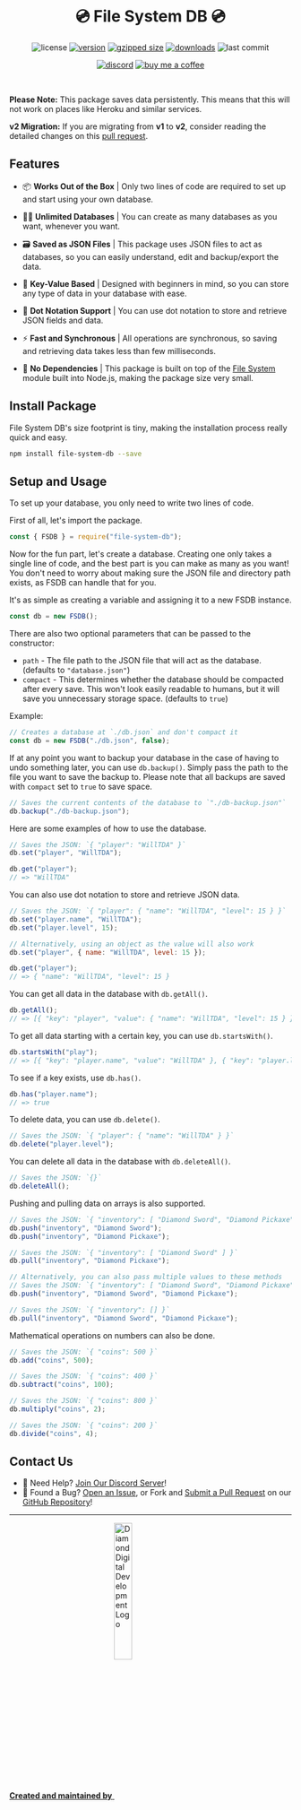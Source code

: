 <h1 align="center">
  💿 File System DB 💿
</h1>

<div align="center">

  ![license](https://img.shields.io/npm/l/file-system-db?style=flat-square)
  [![version](https://img.shields.io/npm/v/file-system-db?style=flat-square)](https://npmjs.com/package/file-system-db)
  [![gzipped size](https://img.shields.io/bundlejs/size/file-system-db?style=flat-square)](https://npmjs.com/package/file-system-db)
  [![downloads](https://img.shields.io/npm/dt/file-system-db?style=flat-square)](https://npmjs.com/package/file-system-db)
  ![last commit](https://img.shields.io/github/last-commit/WillTDA/File-System-DB?style=flat-square)

  [![discord](https://img.shields.io/discord/667479986214666272?logo=discord&logoColor=white&style=flat-square)](https://diamonddigital.dev/discord)
  [![buy me a coffee](https://img.shields.io/badge/-Buy%20Me%20a%20Coffee-ffdd00?logo=Buy%20Me%20A%20Coffee&logoColor=000000&style=flat-square)](https://www.buymeacoffee.com/willtda)

</div>

<br />

**Please Note:** This package saves data persistently. This means that this will
not work on places like Heroku and similar services.

**v2 Migration:** If you are migrating from **v1** to **v2**, consider reading the detailed changes on this [pull request](https://github.com/WillTDA/File-System-DB/pull/6).

## Features

- 📦 **Works Out of the Box** | Only two lines of code are required to set up
  and start using your own database.

- 🤹‍♂️ **Unlimited Databases** | You can create as many databases as you want,
  whenever you want.

- 🗃️ **Saved as JSON Files** | This package uses JSON files to act as
  databases, so you can easily understand, edit and backup/export the data.

- 📝 **Key-Value Based** | Designed with beginners in mind, so you can store
  any type of data in your database with ease.

- 📔 **Dot Notation Support** | You can use dot notation to store and
  retrieve JSON fields and data.

- ⚡ **Fast and Synchronous** | All operations are synchronous, so saving and
  retrieving data takes less than few milliseconds.

- 🚫 **No Dependencies** | This package is built on top of the
  [File System](https://nodejs.org/api/fs.html) module built into Node.js, making
  the package size very small.

## Install Package

File System DB's size footprint is tiny, making the installation process really
quick and easy.

```sh
npm install file-system-db --save
```

## Setup and Usage

To set up your database, you only need to write two lines of code.

First of all, let's import the package.

```js
const { FSDB } = require("file-system-db");
```

Now for the fun part, let's create a database. Creating one only takes a single
line of code, and the best part is you can make as many as you want! You don't
need to worry about making sure the JSON file and directory path exists, as FSDB
can handle that for you.

It's as simple as creating a variable and assigning it to a new FSDB instance.

```js
const db = new FSDB();
```

There are also two optional parameters that can be passed to the constructor:

- `path` - The file path to the JSON file that will act as the database.
  (defaults to `"database.json"`)
- `compact` - This determines whether the database should be compacted after
  every save. This won't look easily readable to humans, but it will save you
  unnecessary storage space. (defaults to `true`)

Example:

```js
// Creates a database at `./db.json` and don't compact it
const db = new FSDB("./db.json", false);
```

If at any point you want to backup your database in the case of having to undo
something later, you can use `db.backup()`. Simply pass the path to the file you
want to save the backup to. Please note that all backups are saved with
`compact` set to `true` to save space.

```js
// Saves the current contents of the database to `"./db-backup.json"`
db.backup("./db-backup.json");
```

Here are some examples of how to use the database.

```js
// Saves the JSON: `{ "player": "WillTDA" }`
db.set("player", "WillTDA");

db.get("player");
// => "WillTDA"
```

You can also use dot notation to store and retrieve JSON data.

```js
// Saves the JSON: `{ "player": { "name": "WillTDA", "level": 15 } }`
db.set("player.name", "WillTDA");
db.set("player.level", 15);

// Alternatively, using an object as the value will also work
db.set("player", { name: "WillTDA", level: 15 });

db.get("player");
// => { "name": "WillTDA", "level": 15 }
```

You can get all data in the database with `db.getAll()`.

```js
db.getAll();
// => [{ "key": "player", "value": { "name": "WillTDA", "level": 15 } }]
```

To get all data starting with a certain key, you can use `db.startsWith()`.

```js
db.startsWith("play");
// => [{ "key": "player.name", "value": "WillTDA" }, { "key": "player.level", "value": 15 }]
```

To see if a key exists, use `db.has()`.

```js
db.has("player.name");
// => true
```

To delete data, you can use `db.delete()`.

```js
// Saves the JSON: `{ "player": { "name": "WillTDA" } }`
db.delete("player.level");
```

You can delete all data in the database with `db.deleteAll()`.

```js
// Saves the JSON: `{}`
db.deleteAll();
```

Pushing and pulling data on arrays is also supported.

```js
// Saves the JSON: `{ "inventory": [ "Diamond Sword", "Diamond Pickaxe" ] }`
db.push("inventory", "Diamond Sword");
db.push("inventory", "Diamond Pickaxe");

// Saves the JSON: `{ "inventory": [ "Diamond Sword" ] }`
db.pull("inventory", "Diamond Pickaxe");

// Alternatively, you can also pass multiple values to these methods
// Saves the JSON: `{ "inventory": [ "Diamond Sword", "Diamond Pickaxe" ] }`
db.push("inventory", "Diamond Sword", "Diamond Pickaxe");

// Saves the JSON: `{ "inventory": [] }`
db.pull("inventory", "Diamond Sword", "Diamond Pickaxe");
```

Mathematical operations on numbers can also be done.

```js
// Saves the JSON: `{ "coins": 500 }`
db.add("coins", 500);

// Saves the JSON: `{ "coins": 400 }`
db.subtract("coins", 100);

// Saves the JSON: `{ "coins": 800 }`
db.multiply("coins", 2);

// Saves the JSON: `{ "coins": 200 }`
db.divide("coins", 4);
```

## Contact Us

- 👋 Need Help? [Join Our Discord Server](https://diamonddigital.dev/discord)!
- 👾 Found a Bug? [Open an Issue](https://github.com/WillTDA/File-System-DB/issues),
or Fork and [Submit a Pull Request](https://github.com/WillTDA/File-System-DB/pulls)
on our [GitHub Repository](https://github.com/WillTDA/File-System-DB)!

---

<a href="https://diamonddigital.dev/">
  <strong>Created and maintained by</strong>
  <img align="center" alt="Diamond Digital Development Logo" src="https://diamonddigital.dev/img/png/ddd_logo_text_transparent.png" style="width:25%;height:auto" />
</a>
